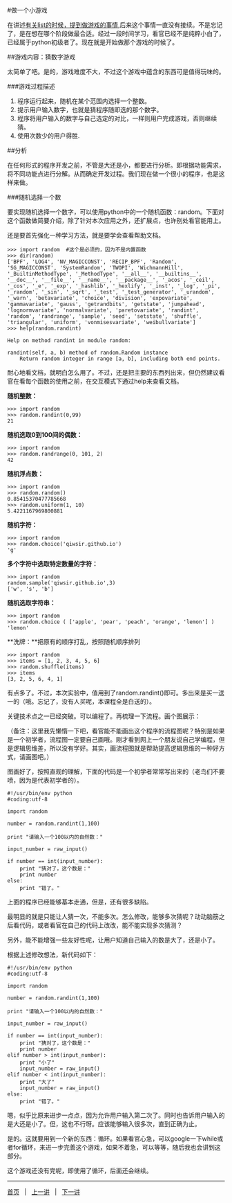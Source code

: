 #做一个小游戏

在讲述[有关list的时候，提到做游戏的事情](./115.md),后来这个事情一直没有接续。不是忘记了，是在想在哪个阶段做最合适。经过一段时间学习，看官已经不是纯粹小白了，已经属于python初级者了。现在就是开始做那个游戏的时候了。

##游戏内容：猜数字游戏

太简单了吧。是的，游戏难度不大，不过这个游戏中蕴含的东西可是值得玩味的。

###游戏过程描述

1. 程序运行起来，随机在某个范围内选择一个整数。
2. 提示用户输入数字，也就是猜程序随即选的那个数字。
3. 程序将用户输入的数字与自己选定的对比，一样则用户完成游戏，否则继续猜。
4. 使用次数少的用户得胜.

##分析

在任何形式的程序开发之前，不管是大还是小，都要进行分析。即根据功能需求，将不同功能点进行分解。从而确定开发过程。我们现在做一个很小的程序，也是这样来做。

###随机选择一个数

要实现随机选择一个数字，可以使用python中的一个随机函数：random。下面对这个函数做简要介绍，除了针对本次应用之外，还扩展点，也许别处看官能用上。

还是要首先强化一种学习方法，就是要学会查看帮助文档。

    >>> import random  #这个是必须的，因为不是内置函数
    >>> dir(random)
    ['BPF', 'LOG4', 'NV_MAGICCONST', 'RECIP_BPF', 'Random', 'SG_MAGICCONST', 'SystemRandom', 'TWOPI', 'WichmannHill', '_BuiltinMethodType', '_MethodType', '__all__', '__builtins__', '__doc__', '__file__', '__name__', '__package__', '_acos', '_ceil', '_cos', '_e', '_exp', '_hashlib', '_hexlify', '_inst', '_log', '_pi', '_random', '_sin', '_sqrt', '_test', '_test_generator', '_urandom', '_warn', 'betavariate', 'choice', 'division', 'expovariate', 'gammavariate', 'gauss', 'getrandbits', 'getstate', 'jumpahead', 'lognormvariate', 'normalvariate', 'paretovariate', 'randint', 'random', 'randrange', 'sample', 'seed', 'setstate', 'shuffle', 'triangular', 'uniform', 'vonmisesvariate', 'weibullvariate']
    >>> help(random.randint)

    Help on method randint in module random:

    randint(self, a, b) method of random.Random instance
        Return random integer in range [a, b], including both end points.

耐心地看文档，就明白怎么用了。不过，还是把主要的东西列出来，但仍然建议看官在看每个函数的使用之前，在交互模式下通过help来查看文档。

**随机整数：**

    >>> import random
    >>> random.randint(0,99)
    21

**随机选取0到100间的偶数：**

    >>> import random
    >>> random.randrange(0, 101, 2)
    42

**随机浮点数：**

    >>> import random
    >>> random.random() 
    0.85415370477785668
    >>> random.uniform(1, 10)
    5.4221167969800881

**随机字符：**

    >>> import random
    >>> random.choice('qiwsir.github.io')
    'g'

**多个字符中选取特定数量的字符：**

    >>> import random
    random.sample('qiwsir.github.io',3) 
    ['w', 's', 'b']

**随机选取字符串：**

    >>> import random
    >>> random.choice ( ['apple', 'pear', 'peach', 'orange', 'lemon'] )
    'lemon'

**洗牌：**把原有的顺序打乱，按照随机顺序排列

    >>> import random
    >>> items = [1, 2, 3, 4, 5, 6]
    >>> random.shuffle(items)
    >>> items
    [3, 2, 5, 6, 4, 1]

有点多了。不过，本次实验中，值用到了random.randint()即可。多出来是买一送一的（哦。忘记了，没有人买呢，本课程全是白送的）。

关键技术点之一已经突破。可以编程了。再梳理一下流程。画个图展示：

（备注：这里我先懒惰一下吧，看官能不能画出这个程序的流程图呢？特别是如果是一个初学者，流程图一定要自己画哦。刚才看到网上一个朋友说自己学编程，但是逻辑思维差，所以没有学好。其实，画流程图就是帮助提高逻辑思维的一种好方式，请画图吧。）

图画好了，按照直观的理解，下面的代码是一个初学者常常写出来的（老鸟们不要喷，因为是代表初学者的）。

	#!/usr/bin/env python
	#coding:utf-8
	
	import random
	
	number = random.randint(1,100)
	
	print "请输入一个100以内的自然数："
	
	input_number = raw_input()
	
	if number == int(input_number):
	    print "猜对了，这个数是："
	    print number
	else:
	    print "错了。"

上面的程序已经能够基本走通，但是，还有很多缺陷。

最明显的就是只能让人猜一次，不能多次。怎么修改，能够多次猜呢？动动脑筋之后看代码，或者看官在自己的代码上改改，能不能实现多次猜测？

另外，能不能增强一些友好性呢，让用户知道自己输入的数是大了，还是小了。

根据上述修改想法，新代码如下：

	#!/usr/bin/env python
	#coding:utf-8
	
	import random
	
	number = random.randint(1,100)
	
	print "请输入一个100以内的自然数："
	
	input_number = raw_input()
	
	if number == int(input_number):
	    print "猜对了，这个数是："
	    print number
	elif number > int(input_number):
	    print "小了"
	    input_number = raw_input()
	elif number < int(input_number):
	    print "大了"
	    input_number = raw_input()
	else:
	    print "错了。"

嗯，似乎比原来进步一点点，因为允许用户输入第二次了。同时也告诉用户输入的是大还是小了。但，这也不行呀。应该能够输入很多次，直到正确为止。

是的。这就要用到一个新的东西：循环。如果看官心急，可以google一下while或者for循环，来进一步完善这个游戏，如果不着急，可以等等，随后我也会讲到这部分。

这个游戏还没有完呢，即使用了循环，后面还会继续。

<hr>

[首页](./index.md)&nbsp;&nbsp;&nbsp;|&nbsp;&nbsp;&nbsp;[上一讲](./128.md)&nbsp;&nbsp;&nbsp;|&nbsp;&nbsp;&nbsp;[下一讲](./130.md)
